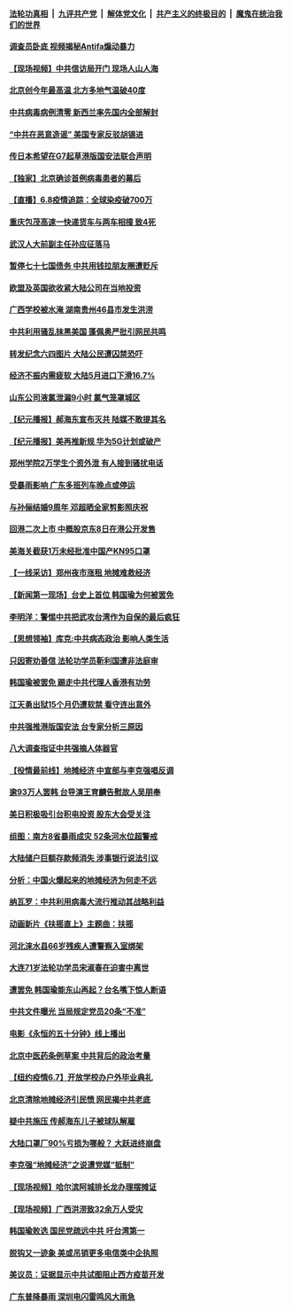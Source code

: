 

####  [法轮功真相](../../../../basic/blob/master/README.md?t=06082331) &nbsp;|&nbsp; [九评共产党](../../../../9ping.md/blob/master/README.md?t=06082331) &nbsp;|&nbsp; [解体党文化](../../../../jtdwh.md/blob/master/README.md?t=06082331)  &nbsp;|&nbsp; [共产主义的终极目的](../../../../gczydzjmd.md/blob/master/README.md?t=06082331) &nbsp;|&nbsp; [魔鬼在统治我们的世界](../../../../mgztzwmdsj.md/blob/master/README.md?t=06082331) 

#### [调查员卧底 视频揭秘Antifa煽动暴力](../pages/nsc413/n12169572.md?t=06082331) 

#### [【现场视频】中共信访局开门 现场人山人海](../pages/nsc413/n12170411.md?t=06082331) 

#### [北京创今年最高温 北方多地气温破40度](../pages/nsc413/n12170655.md?t=06082331) 


#### [中共病毒病例清零 新西兰率先国内全部解封](../pages/nsc413/n12170602.md?t=06082331) 

#### [“中共在恶意造谣” 美国专家反驳胡锡进](../pages/nsc413/n12170642.md?t=06082331) 

#### [传日本希望在G7起草港版国安法联合声明](../pages/nsc413/n12170630.md?t=06082331) 

#### [【独家】北京确诊首例病毒患者的幕后](../pages/nsc413/n12166553.md?t=06082331) 

#### [【直播】6.8疫情追踪：全球染疫破700万](../pages/nsc413/n12170369.md?t=06082331) 

#### [重庆包茂高速一快递货车与两车相撞 致4死](../pages/nsc413/n12170391.md?t=06082331) 

#### [武汉人大前副主任孙应征落马](../pages/nsc413/n12170200.md?t=06082331) 

#### [暂停七十七国债务 中共用钱拉朋友圈遭贬斥](../pages/nsc413/n12170113.md?t=06082331) 

#### [欧盟及英国欲收紧大陆公司在当地投资](../pages/nsc413/n12169944.md?t=06082331) 

#### [广西学校被水淹 湖南贵州46县市发生洪涝](../pages/nsc413/n12169872.md?t=06082331) 

#### [中共利用骚乱抹黑美国 蓬佩奥严批引网民共鸣](../pages/nsc413/n12169006.md?t=06082331) 

#### [转发纪念六四图片 大陆公民遭囚禁恐吓](../pages/nsc413/n12169398.md?t=06082331) 

#### [经济不振内需疲软 大陆5月进口下滑16.7%](../pages/nsc413/n12169303.md?t=06082331) 

#### [山东公司液氯泄漏9小时 氯气笼罩城区](../pages/nsc413/n12169714.md?t=06082331) 

#### [【纪元播报】郝海东宣布灭共 陆媒不敢提其名](../pages/nsc413/n12169266.md?t=06082331) 

#### [【纪元播报】美再推新规 华为5G计划或破产](../pages/nsc413/n12169282.md?t=06082331) 

#### [郑州学院2万学生个资外泄 有人接到骚扰电话](../pages/nsc413/n12169356.md?t=06082331) 

#### [受暴雨影响 广东多班列车晚点或停运](../pages/nsc413/n12169455.md?t=06082331) 

#### [与孙俪结婚9周年 邓超晒全家剪影照庆祝](../pages/nsc413/n12168949.md?t=06082331) 

#### [回港二次上市 中概股京东8日在港公开发售](../pages/nsc413/n12169069.md?t=06082331) 

#### [美海关截获1万未经批准中国产KN95口罩](../pages/nsc413/n12169314.md?t=06082331) 

#### [【一线采访】郑州夜市涨租 地摊难救经济](../pages/nsc413/n12169193.md?t=06082331) 

#### [【新闻第一现场】台史上首位 韩国瑜为何被罢免](../pages/nsc413/n12169041.md?t=06082331) 

#### [李明洋：警惕中共把武攻台湾作为自保的最后疯狂](../pages/nsc413/n12168800.md?t=06082331) 

#### [【思想领袖】库克:中共病态政治 影响人类生活](../pages/nsc413/n12082866.md?t=06082331) 

#### [只因寄劝善信 法轮功学员靳利国遭非法庭审](../pages/nsc413/n12158362.md?t=06082331) 

#### [韩国瑜被罢免 踢走中共代理人香港有功劳](../pages/nsc413/n12169047.md?t=06082331) 

#### [江天勇出狱15个月仍遭软禁 看守连出意外](../pages/nsc413/n12163809.md?t=06082331) 

#### [中共强推港版国安法 台专家分析三原因](../pages/nsc413/n12168124.md?t=06082331) 

#### [八大调查指证中共强摘人体器官](../pages/nsc413/n12168705.md?t=06082331) 

#### [【役情最前线】地摊经济 中宣部与李克强唱反调](../pages/nsc413/n12168872.md?t=06082331) 

#### [逾93万人罢韩 台导演王育麟告慰故人吴朋奉](../pages/nsc413/n12168711.md?t=06082331) 

#### [美日积极吸引台积电投资 股东大会受关注](../pages/nsc413/n12168917.md?t=06082331) 

#### [组图：南方8省暴雨成灾 52条河水位超警戒](../pages/nsc413/n12168761.md?t=06082331) 

#### [大陆储户巨额存款频消失 涉事银行说法引议](../pages/nsc413/n12168723.md?t=06082331) 

#### [分析：中国火爆起来的地摊经济为何走不远](../pages/nsc413/n12168655.md?t=06082331) 

#### [纳瓦罗：中共利用病毒大流行推动其战略利益](../pages/nsc413/n12168653.md?t=06082331) 

#### [动画新片《扶摇直上》主题曲：扶摇](../pages/nsc413/n12168791.md?t=06082331) 

#### [河北涞水县66岁残疾人遭警察入室绑架](../pages/nsc413/n12163891.md?t=06082331) 

#### [大连71岁法轮功学员宋淑春在迫害中离世](../pages/nsc413/n12167904.md?t=06082331) 

#### [遭罢免 韩国瑜能东山再起？台名嘴下惊人断语](../pages/nsc413/n12167087.md?t=06082331) 

#### [中共文件曝光 当局规定党员20条“不准”](../pages/nsc413/n12168590.md?t=06082331) 

#### [电影《永恒的五十分钟》线上播出](../pages/nsc413/n12162005.md?t=06082331) 

#### [北京中医药条例草案 中共背后的政治考量](../pages/nsc413/n12168383.md?t=06082331) 

#### [【纽约疫情6.7】开放学校办户外毕业典礼](../pages/nsc413/n12167951.md?t=06082331) 

#### [北京清除地摊经济引民愤 网民揭中共老底](../pages/nsc413/n12168485.md?t=06082331) 

#### [疑中共施压 传郝海东儿子被球队解雇](../pages/nsc413/n12168584.md?t=06082331) 

#### [大陆口罩厂90%亏损为哪般？ 大跃进终崩盘](../pages/nsc413/n12168478.md?t=06082331) 

#### [李克强“地摊经济”之说遭党媒“抵制”](../pages/nsc413/n12167962.md?t=06082331) 

#### [【现场视频】哈尔滨阿城排长龙办理摆摊证](../pages/nsc413/n12168065.md?t=06082331) 

#### [【现场视频】广西洪涝致32余万人受灾](../pages/nsc413/n12167886.md?t=06082331) 

#### [韩国瑜败选 国民党疏远中共 吁台湾第一](../pages/nsc413/n12168203.md?t=06082331) 

#### [脱钩又一迹象 美或吊销更多电信类中企执照](../pages/nsc413/n12153574.md?t=06082331) 

#### [美议员：证据显示中共试图阻止西方疫苗开发](../pages/nsc413/n12168092.md?t=06082331) 


#### [广东普降暴雨 深圳电闪雷鸣风大雨急](../pages/nsc413/n12167990.md?t=06082331) 

